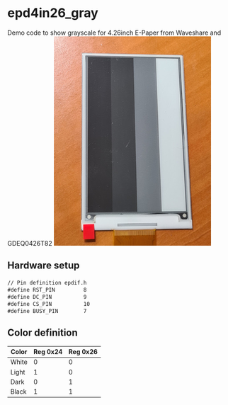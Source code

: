 # epd4in26_gray
Demo code to show grayscale for 4.26inch E-Paper from Waveshare and GDEQ0426T82
![image](/images/20240206_233135.jpg "image") 

## Hardware setup 
```
// Pin definition epdif.h
#define RST_PIN         8
#define DC_PIN          9
#define CS_PIN          10
#define BUSY_PIN        7
```

## Color definition

| Color | Reg 0x24 | Reg 0x26
| ----------- | ----------- | ---------|
| White | 0 | 0 |
| Light | 1 | 0 |
| Dark  | 0 | 1 |
| Black | 1 | 1 |

